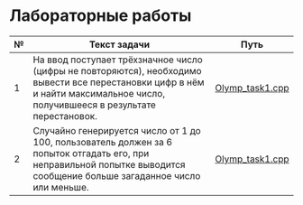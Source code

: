 # Лабораторные работы
№ | Текст задачи | Путь
------------ | ------------- | -------------
1 |На ввод поступает трёхзначное число (цифры не повторяются), необходимо вывести все перестановки цифр в нём и найти максимальное число, получившееся в результате перестановок.| [Olymp_task1.cpp](https://github.com/MelnikovDenis/Labs_PSTU/blob/master/Olymp_task1/Olymp_task1.cpp) 
2 |Случайно генерируется число от 1 до 100, пользователь должен за 6 попыток отгадать его, при неправильной попытке выводится сообщение больше загаданное число или меньше. |[Olymp_task1.cpp](https://github.com/MelnikovDenis/Labs_PSTU/blob/master/Olymp_task2/Olymp_task2.cpp)
